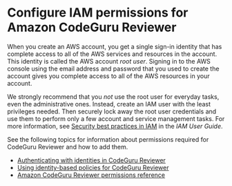 # Configure IAM permissions for Amazon CodeGuru Reviewer<a name="get-set-up-configure-iam-permissions"></a>

When you create an AWS account, you get a single sign\-in identity that has complete access to all of the AWS services and resources in the account\. This identity is called the AWS account *root user*\. Signing in to the AWS console using the email address and password that you used to create the account gives you complete access to all of the AWS resources in your account\. 

We strongly recommend that you *not* use the root user for everyday tasks, even the administrative ones\. Instead, create an IAM user with the least privileges needed\. Then securely lock away the root user credentials and use them to perform only a few account and service management tasks\. For more information, see [Security best practices in IAM](https://docs.aws.amazon.com/IAM/latest/UserGuide/best-practices.html) in the *IAM User Guide*\.

See the following topics for information about permissions required for CodeGuru Reviewer and how to add them\. 
+  [Authenticating with identities in CodeGuru Reviewer](security_iam_authentication.md) 
+  [Using identity\-based policies for CodeGuru Reviewer](auth-and-access-control-iam-identity-based-access-control.md) 
+  [Amazon CodeGuru Reviewer permissions reference](auth-and-access-control-permissions-reference.md) 